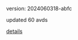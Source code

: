 version: 2024060318-abfc

updated 60 avds

[details](https://github.com/0x74f917491bfa7ebfa379/ali_avd_db/blob/master/change_log/2024/06/03/18/abfc.txt)